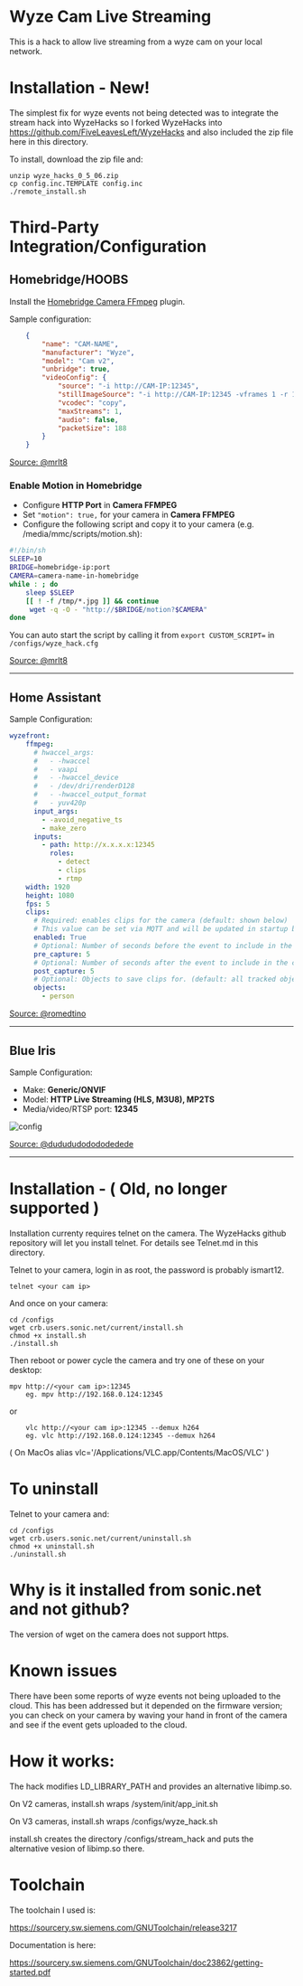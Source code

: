
# Wyze Cam Live Streaming 

This is a hack to allow live streaming from a wyze cam on your local
network.

# Installation - New!

The simplest fix for wyze events not being detected was to integrate
the stream hack into WyzeHacks so I forked WyzeHacks into 
https://github.com/FiveLeavesLeft/WyzeHacks and also included the
zip file here in this directory.

To install, download the zip file and:

	unzip wyze_hacks_0_5_06.zip
	cp config.inc.TEMPLATE config.inc
	./remote_install.sh

# Third-Party Integration/Configuration

## Homebridge/HOOBS

Install the [Homebridge Camera FFmpeg](https://github.com/Sunoo/homebridge-camera-ffmpeg) plugin.

Sample configuration:

```json
    {
        "name": "CAM-NAME",
        "manufacturer": "Wyze",
        "model": "Cam v2",
        "unbridge": true,
        "videoConfig": {
            "source": "-i http://CAM-IP:12345",
            "stillImageSource": "-i http://CAM-IP:12345 -vframes 1 -r 1",
            "vcodec": "copy",
            "maxStreams": 1,
            "audio": false,
            "packetSize": 188
        }
    }
```
[Source: @mrlt8](https://github.com/FiveLeavesLeft/WyzeCameraLiveStream/issues/5#issuecomment-831626312)

### Enable Motion in Homebridge
- Configure **HTTP Port** in **Camera FFMPEG**
- Set `"motion": true,` for your camera in **Camera FFMPEG**
- Configure the following script and copy it to your camera (e.g. /media/mmc/scripts/motion.sh):

```bash
#!/bin/sh
SLEEP=10
BRIDGE=homebridge-ip:port
CAMERA=camera-name-in-homebridge
while : ; do
    sleep $SLEEP                                       
    [[ ! -f /tmp/*.jpg ]] && continue              
     wget -q -O - "http://$BRIDGE/motion?$CAMERA"
done 
```
You can auto start the script by calling it from `export CUSTOM_SCRIPT=` in `/configs/wyze_hack.cfg`

[Source: @mrlt8](https://github.com/FiveLeavesLeft/WyzeCameraLiveStream/issues/5#issuecomment-850953208)

---

## Home Assistant

Sample Configuration:

```yaml
wyzefront:
    ffmpeg:
      # hwaccel_args:
      #   - -hwaccel
      #   - vaapi
      #   - -hwaccel_device
      #   - /dev/dri/renderD128
      #   - -hwaccel_output_format
      #   - yuv420p
      input_args:
        - -avoid_negative_ts
        - make_zero
      inputs:
        - path: http://x.x.x.x:12345
          roles:
            - detect
            - clips
            - rtmp
    width: 1920
    height: 1080
    fps: 5
    clips:
      # Required: enables clips for the camera (default: shown below)
      # This value can be set via MQTT and will be updated in startup based on retained value
      enabled: True
      # Optional: Number of seconds before the event to include in the clips (default: shown below)
      pre_capture: 5
      # Optional: Number of seconds after the event to include in the clips (default: shown below)
      post_capture: 5
      # Optional: Objects to save clips for. (default: all tracked objects)
      objects:
        - person
```
[Source: @romedtino](https://github.com/FiveLeavesLeft/WyzeCameraLiveStream/issues/5#issuecomment-832374049)


---

## Blue Iris 
Sample Configuration:

- Make: **Generic/ONVIF**
- Model: **HTTP Live Streaming (HLS, M3U8), MP2TS**
- Media/video/RTSP port: **12345**

![config](https://camo.githubusercontent.com/15fe27c4b53d111eab5bb93c6eebfa2e5170cddf8cb7375cac3d4beea0686641/68747470733a2f2f696d6775722e636f6d2f326677563732702e706e67)

[Source: @dudududodododedede](https://github.com/FiveLeavesLeft/WyzeCameraLiveStream/issues/9#issuecomment-835694551)

---

# Installation - ( Old, no longer supported )

Installation currenty requires telnet on the camera. The
WyzeHacks github repository will let you install telnet. For details
see Telnet.md in this directory.

Telnet to your camera, login in as root, the password is probably ismart12.

	telnet <your cam ip>
	
And once on your camera:

	cd /configs
	wget crb.users.sonic.net/current/install.sh
	chmod +x install.sh
	./install.sh

Then reboot or power cycle the camera and try one of these on your desktop:

	mpv http://<your cam ip>:12345
        eg. mpv http://192.168.0.124:12345

or

        vlc http://<your cam ip>:12345 --demux h264
        eg. vlc http://192.168.0.124:12345 --demux h264

( On MacOs alias vlc='/Applications/VLC.app/Contents/MacOS/VLC' )

# To uninstall

Telnet to your camera and:

	cd /configs
	wget crb.users.sonic.net/current/uninstall.sh
	chmod +x uninstall.sh
	./uninstall.sh

# Why is it installed from sonic.net and not github?

The version of wget on the camera does not support https.

# Known issues

There have been some reports of wyze events not being uploaded to the
cloud. This has been addressed but it depended on the firmware version;
you can check on your camera by waving your hand in front of the camera
and see if the event gets uploaded to the cloud.


# How it works:

The hack modifies LD_LIBRARY_PATH and provides an alternative libimp.so.

On V2 cameras, install.sh wraps /system/init/app_init.sh 

On V3 cameras, install.sh wraps /configs/wyze_hack.sh

install.sh creates the directory /configs/stream_hack and puts the
alternative vesion of libimp.so there.

# Toolchain

The toolchain I used is:

<https://sourcery.sw.siemens.com/GNUToolchain/release3217>

Documentation is here:

<https://sourcery.sw.siemens.com/GNUToolchain/doc23862/getting-started.pdf>
